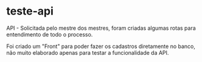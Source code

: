 # teste-api

API - Solicitada pelo mestre dos mestres, foram criadas algumas rotas para entendimento de todo o processo.

Foi criado um "Front" para poder fazer os cadastros diretamente no banco, não muito elaborado apenas para testar a funcionalidade da API.

